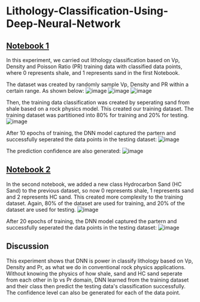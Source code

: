 # Lithology-Classification-Using-Deep-Neural-Network

## [Notebook 1](https://github.com/yjliu212/Lithology-Classification-Using-Deep-Neural-Network/blob/main/Assignment_3_Lithology_Classification_Prediction.ipynb)

In this experiment, we carried out lithology classification based on Vp, Density and Poisson Ratio (PR) training data with classified data points, where 0 represents shale, and 1 represents sand in the first Notebook.

The dataset was created by randomly sample Vp, Density and PR within a certain range. As shown below:
![image](https://github.com/user-attachments/assets/f2cedcbc-f850-407c-8f1a-44ff6e770fb2)
![image](https://github.com/user-attachments/assets/2900ecbb-188d-43ef-93f8-c8971a17d62a)
![image](https://github.com/user-attachments/assets/f58b539e-f0f3-4e88-8942-f7312e794f97)

Then, the training data classification was created by seperating sand from shale based on a rock physics model. This created our training dataset. The training dataset was partitioned into 80% for training and 20% for testing.
![image](https://github.com/user-attachments/assets/60928499-5656-4b68-8af7-ef1d397b5fec)

After 10 epochs of training, the DNN model captured the partern and successfully seperated the data points in the testing dataset:
![image](https://github.com/user-attachments/assets/4c3a348d-f1c0-4144-94b1-7a115d4ca59c)

The prediction confidence are also generated:
![image](https://github.com/user-attachments/assets/af4b25a8-c109-4759-9689-698b7589a395)

## [Notebook 2](https://github.com/yjliu212/Lithology-Classification-Using-Deep-Neural-Network/blob/main/Assignment_3b_Lithology_Multi_Classification_Prediction.ipynb)

In the second notebook, we added a new class Hydrocarbon Sand (HC Sand) to the previous dataset, so now 0 represents shale, 1 represents sand and 2 represents HC sand. This created more complexity to the training dataset. Again, 80% of the dataset are used for training, and 20% of the dataset are used for testing.
![image](https://github.com/user-attachments/assets/69d58263-f8b7-4a60-aff4-e9fafac9bc8f)

After 20 epochs of training, the DNN model captured the partern and successfully seperated the data points in the testing dataset:
![image](https://github.com/user-attachments/assets/e22ae2ae-b9b1-4aa5-b46b-58b8319b47f4)

## Discussion
This experiment shows that DNN is power in classify lithology based on Vp, Density and Pr, as what we do in conventional rock physics applications. Without knowing the physics of how shale, sand and HC sand seperate from each other in Ip vs Pr domain, DNN learned from the training dataset and their class then predict the testing data's classification successfully. The confidence level can also be generated for each of the data point.
